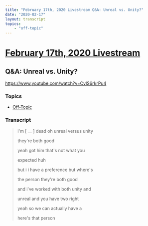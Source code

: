 ```yaml
---
title: "February 17th, 2020 Livestream Q&A: Unreal vs. Unity?"
date: "2020-02-17"
layout: transcript
topics:
    - "off-topic"
---
```

# [February 17th, 2020 Livestream](../2020-02-17.md)
## Q&A: Unreal vs. Unity?
https://www.youtube.com/watch?v=CvlS6rkrPu4

### Topics
* [Off-Topic](../topics/off-topic.md)

### Transcript

> i'm [ __ ] dead oh unreal versus unity
> 
> they're both good
> 
> yeah got him that's not what you
> 
> expected huh
> 
> but i i have a preference but where's
> 
> the person they're both good
> 
> and i've worked with both unity and
> 
> unreal and you have two right
> 
> yeah so we can actually have a
> 
> here's that person
> 
